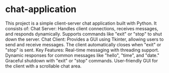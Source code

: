 # chat-application
This project is a simple client-server chat application built with Python. 
It consists of:
Chat Server: Handles client connections, receives messages, and responds dynamically. Supports commands like "exit" or "stop" to shut down the server.
Chat Client: Provides a GUI using Tkinter, allowing users to send and receive messages. The client automatically closes when "exit" or "stop" is sent.
Key Features:
Real-time messaging with threading support.
Dynamic responses for common messages like "hello", "time", and "date."
Graceful shutdown with "exit" or "stop" commands.
User-friendly GUI for the client with a scrollable chat area.
